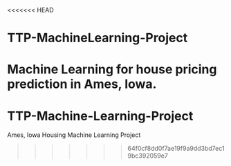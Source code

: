 <<<<<<< HEAD
# TTP-MachineLearning-Project
Machine Learning for house pricing prediction in Ames, Iowa.
=======
# TTP-Machine-Learning-Project
Ames, Iowa Housing Machine Learning Project
>>>>>>> 64f0cf8dd0f7ae19f9a9dd3bd7ec19bc392059e7
